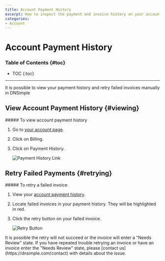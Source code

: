 ```yaml
---
title: Account Payment History
excerpt: How to inspect the payment and invoice history on your account
categories:
- Account
---
```


# Account Payment History

### Table of Contents {#toc}

* TOC
{:toc}

---

It is possible to view your payment history and retry failed invoices manually in DNSimple

## View Account Payment History {#viewing}

<div class="section-steps" markdown="1">
##### To view account payment history

1. Go to [your account page](https://dnsimple.com/account).
1. Click on <label>Billing</label>.
1. Click on <label>Payment History</label>.

     ![Payment History Link](/files/account-billing-view-payment-history-link.png)
</div>

## Retry Failed Payments {#retrying}

<div class="section-steps" markdown="1">
##### To retry a failed invoice

1. View your [account payment history](#viewing).
1. Locate failed invoices in your payment history. They will be highlighted in red.
1. Click the retry button on your failed invoice.

    ![Retry Button](/files/account-billing-retry-button.png)
</div>

<note>
It is possible the retry will not succeed or the invoice will enter a "Needs Review" state. If you have repeated trouble retrying an invoice or have an invoice enter the "Needs Review" state, please [contact us](https://dnsimple.com/contact) with details about the issue.
</note>
